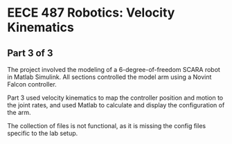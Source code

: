 # EECE 487 Robotics: Velocity Kinematics

## Part 3 of 3

The project involved the modeling of a 6-degree-of-freedom SCARA robot in Matlab Simulink. All sections controlled the model arm using a Novint Falcon controller.

Part 3 used velocity kinematics to map the controller position and motion to the joint rates, and used Matlab to calculate and display the configuration of the arm.

The collection of files is not functional, as it is missing the config files specific to the lab setup.
